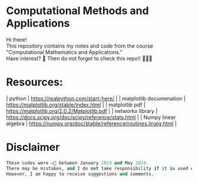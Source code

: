 # Computational Methods and Applications
Hi there!  
This repository contains my notes and code from the course "Computational Mathematics and Applications."  
Have interest? 🤔 Then do not forget to check this repo!! 🧑🏻‍🏫

# Resources:
| python | https://realpython.com/start-here/ |
| matplotlib documenation | https://matplotlib.org/stable/index.html |
| matplotlib pdf | https://matplotlib.org/2.0.2/Matplotlib.pdf |
| networkx library | https://docs.scipy.org/doc/scipy/reference/stats.html |
| Numpy linear algebra | https://numpy.org/doc/stable/reference/routines.linalg.html |

# Disclaimer
```python
These codes were ✍🏻 between January 2024 and May 2024. 
There may be mistakes, and I do not take responsibility if it is used or copied. 
However, I am happy to receive suggestions and comments.
```
